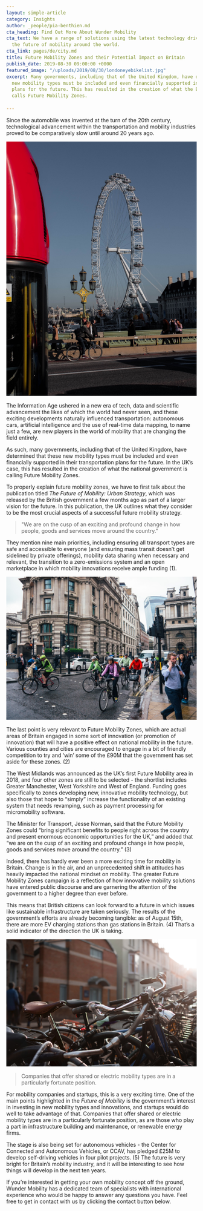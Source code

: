 ```yaml
---
layout: simple-article
category: Insights
author: _people/pia-benthien.md
cta_heading: Find Out More About Wunder Mobility
cta_text: We have a range of solutions using the latest technology driving forward
  the future of mobility around the world.
cta_link: pages/de/city.md
title: Future Mobility Zones and their Potential Impact on Britain
publish_date: 2019-08-30 09:00:00 +0000
featured_image: "/uploads/2019/08/30/londoneyebikelist.jpg"
excerpt: Many governments, including that of the United Kingdom, have determined that
  new mobility types must be included and even financially supported in their transportation
  plans for the future. This has resulted in the creation of what the British government
  calls Future Mobility Zones.

---
```

Since the automobile was invented at the turn of the 20th century, technological advancement within the transportation and mobility industries proved to be comparatively slow until around 20 years ago.

![A bicyclist and the London Eye in the background](/uploads/2019/08/30/londoneyebikebody.jpeg)

The Information Age ushered in a new era of tech, data and scientific advancement the likes of which the world had never seen, and these exciting developments naturally influenced transportation: autonomous cars, artificial intelligence and the use of real-time data mapping, to name just a few, are new players in the world of mobility that are changing the field entirely.

As such, many governments, including that of the United Kingdom, have determined that these new mobility types must be included and even financially supported in their transportation plans for the future. In the UK’s case, this has resulted in the creation of what the national government is calling Future Mobility Zones.

To properly explain future mobility zones, we have to first talk about the publication titled _The Future of Mobility: Urban Strategy_, which was released by the British government a few months ago as part of a larger vision for the future. In this publication, the UK outlines what they consider to be the most crucial aspects of a successful future mobility strategy.

> "We are on the cusp of an exciting and profound change in how people, goods and services move around the country.”

They mention nine main priorities, including ensuring all transport types are safe and accessible to everyone (and ensuring mass transit doesn’t get sidelined by private offerings), mobility data sharing when necessary and relevant, the transition to a zero-emissions system and an open marketplace in which mobility innovations receive ample funding (1).

![A large group of Bikes on the streets of London.](/uploads/2019/08/30/bikesonthestreetlondon.jpg)

The last point is very relevant to Future Mobility Zones, which are actual areas of Britain engaged in some sort of innovation (or promotion of innovation) that will have a positive effect on national mobility in the future. Various counties and cities are encouraged to engage in a bit of friendly competition to try and ‘win’ some of the £90M that the government has set aside for these zones. (2)

The West Midlands was announced as the UK’s first Future Mobility area in 2018, and four other zones are still to be selected - the shortlist includes Greater Manchester, West Yorkshire and West of England. Funding goes specifically to zones developing new, innovative mobility technology, but also those that hope to “simply” increase the functionality of an existing system that needs revamping, such as payment processing for micromobility software.

The Minister for Transport, Jesse Norman, said that the Future Mobility Zones could “bring significant benefits to people right across the country and present enormous economic opportunities for the UK,” and added that “we are on the cusp of an exciting and profound change in how people, goods and services move around the country.” (3)

Indeed, there has hardly ever been a more exciting time for mobility in Britain. Change is in the air, and an unprecedented shift in attitudes has heavily impacted the national mindset on mobility. The greater Future Mobility Zones campaign is a reflection of how innovative mobility solutions have entered public discourse and are garnering the attention of the government to a higher degree than ever before.

This means that British citizens can look forward to a future in which issues like sustainable infrastructure are taken seriously. The results of the government’s efforts are already becoming tangible: as of August 15th, there are more EV charging stations than gas stations in Britain. (4) That’s a solid indicator of the direction the UK is taking.

![Bicycles parked in Oxford, England.](/uploads/2019/08/30/englandbicycles.jpg)

> Companies that offer shared or electric mobility types are in a particularly fortunate position.

For mobility companies and startups, this is a very exciting time. One of the main points highlighted in the _Future of Mobility_ is the government’s interest in investing in new mobility types and innovations, and startups would do well to take advantage of that. Companies that offer shared or electric mobility types are in a particularly fortunate position, as are those who play a part in infrastructure building and maintenance, or renewable energy firms.

The stage is also being set for autonomous vehicles - the Center for Connected and Autonomous Vehicles, or CCAV, has pledged £25M to develop self-driving vehicles in four pilot projects. (5) The future is very bright for Britain’s mobility industry, and it will be interesting to see how things will develop in the next ten years.

If you’re interested in getting your own mobility concept off the ground, Wunder Mobility has a dedicated team of specialists with international experience who would be happy to answer any questions you have. Feel free to get in contact with us by clicking the contact button below.